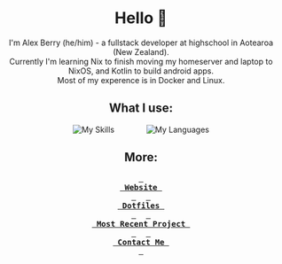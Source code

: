 <div align="center">

# Hello 👋
I'm Alex Berry (he/him) - a fullstack developer at highschool in Aotearoa (New Zealand).  
Currently I'm learning Nix to finish moving my homeserver and laptop to NixOS, and Kotlin to build android apps.  
Most of my experence is in Docker and Linux. 
## What I use:
![My Skills](https://skillicons.dev/icons?i=ts,nix,docker,astro,postman,js,vue,arch,linux,kotlin,arduino,bun&theme=dark&perline=4)
&emsp; &emsp; &emsp;
![My Languages](https://github-readme-stats.vercel.app/api/top-langs/?username=AlexBerry0&layout=compact&exclude_repo=Modded-Catppuccin-Mocha-GTK-theme&theme=catppuccin_mocha&hide=shell,html)
## More:
**[<kbd> <br> Website <br> </kbd>][Website]** 
**[<kbd> <br> Dotfiles <br> </kbd>][Dotfiles]** 
**[<kbd> <br> Most Recent Project <br> </kbd>][Most Recent Project]** 
**[<kbd> <br> Contact Me <br> </kbd>][Contact Me]**

[Website]: https://alex-berry.net
[Dotfiles]: https://github.com/AlexBerry0/dots
[Most Recent Project]: https://github.com/tobyck/crisis-lab-2024
[Contact Me]: mailto:me@alex-berry.net
</div>
